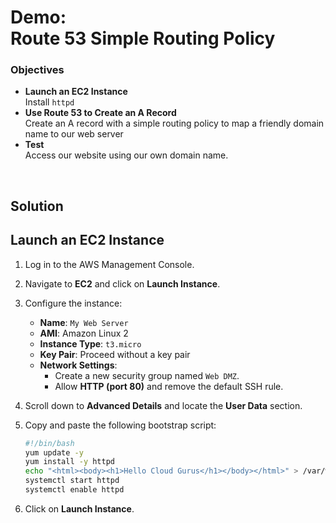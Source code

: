 # Demo:<br>Route 53 Simple Routing Policy

### Objectives
- **Launch an EC2 Instance**<br>Install `httpd`
- **Use Route 53 to Create an A Record**<br>Create an A record with a simple routing policy to map a friendly domain name to our web server
- **Test**<br>Access our website using our own domain name.

<br>

## Solution
## Launch an EC2 Instance
1. Log in to the AWS Management Console.
2. Navigate to **EC2** and click on **Launch Instance**.
3. Configure the instance:
   - **Name**: `My Web Server`
   - **AMI**: Amazon Linux 2
   - **Instance Type**: `t3.micro`
   - **Key Pair**: Proceed without a key pair
   - **Network Settings**:
     - Create a new security group named `Web DMZ`.
     - Allow **HTTP (port 80)** and remove the default SSH rule.
4. Scroll down to **Advanced Details** and locate the **User Data** section.
5. Copy and paste the following bootstrap script:

    ```bash
    #!/bin/bash
    yum update -y
    yum install -y httpd
    echo "<html><body><h1>Hello Cloud Gurus</h1></body></html>" > /var/www/html/index.html
    systemctl start httpd
    systemctl enable httpd
    ```

6. Click on **Launch Instance**.

<br>
